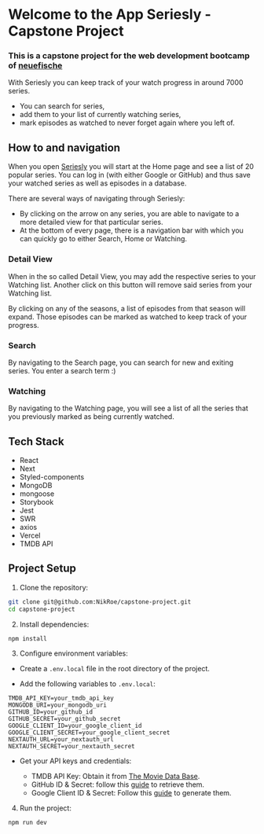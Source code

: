 # Welcome to the App Seriesly - Capstone Project

### This is a capstone project for the web development bootcamp of [neuefische](https://www.neuefische.de/)

With Seriesly you can keep track of your watch progress in around 7000 series.

- You can search for series,
- add them to your list of currently watching series,
- mark episodes as watched to never forget again where you left of.

## How to and navigation

When you open [Seriesly](seriesly.vercel.app) you will start at the Home page and see a list of 20 popular series. You can log in (with either Google or GitHub) and thus save your watched series as well as episodes in a database.

There are several ways of navigating through Seriesly:

- By clicking on the arrow on any series, you are able to navigate to a more detailed view for that particular series.
- At the bottom of every page, there is a navigation bar with which you can quickly go to either Search, Home or Watching.

### Detail View

When in the so called Detail View, you may add the respective series to your Watching list.
Another click on this button will remove said series from your Watching list.

By clicking on any of the seasons, a list of episodes from that season will expand.
Those episodes can be marked as watched to keep track of your progress.

### Search

By navigating to the Search page, you can search for new and exiting series. You enter a search term :)

### Watching

By navigating to the Watching page, you will see a list of all the series that you previously marked as being currently watched.

## Tech Stack

- React
- Next
- Styled-components
- MongoDB
- mongoose
- Storybook
- Jest
- SWR
- axios
- Vercel
- TMDB API

## Project Setup

1. Clone the repository:

```bash
git clone git@github.com:NikRoe/capstone-project.git
cd capstone-project
```

2. Install dependencies:

```bash
npm install
```

3. Configure environment variables:

- Create a `.env.local` file in the root directory of the project.

- Add the following variables to `.env.local`:

```env
TMDB_API_KEY=your_tmdb_api_key
MONGODB_URI=your_mongodb_uri
GITHUB_ID=your_github_id
GITHUB_SECRET=your_github_secret
GOOGLE_CLIENT_ID=your_google_client_id
GOOGLE_CLIENT_SECRET=your_google_client_secret
NEXTAUTH_URL=your_nextauth_url
NEXTAUTH_SECRET=your_nextauth_secret
```

- Get your API keys and credentials:

  - TMDB API Key: Obtain it from
    [The Movie Data Base](https://www.themoviedb.org/).
  - GitHub ID & Secret: follow this
    [guide](https://next-auth.js.org/providers/github) to retrieve them.
  - Google Client ID & Secret: Follow this
    [guide](https://next-auth.js.org/providers/google) to generate them.

4. Run the project:

```bash
npm run dev
```
